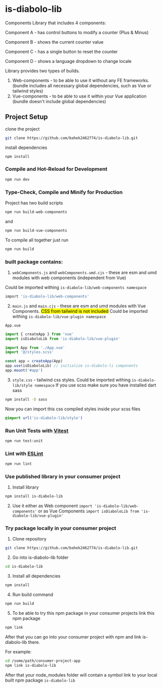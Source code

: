 # is-diabolo-lib
Components Library that includes 4 components:

Component A - has control buttons to modify a counter (Plus & Minus)

Component B - shows the current counter value

Component C - has a single button to reset the counter

Component D - shows a language dropdown to change locale

Library provides two types of builds. 
1. Web-components - to be able to use it without any FE frameworks. (bundle includes all necessary global dependencies, such as Vue or tailwind styles)
2. Vue-components - to be able to use it within your Vue application (bundle doesn't include global dependencies)

## Project Setup
clone the project
```sh
git clone https://github.com/bahek2462774/is-diabolo-lib.git
```
install dependencies
```sh
npm install
```

### Compile and Hot-Reload for Development

```sh
npm run dev
```

### Type-Check, Compile and Minify for Production
Project has two build scripts
```sh
npm run build-web-components
```
and
```sh
npm run build-vue-components
```
To compile all together just run
```sh
npm run build
```
### built package contains:
1. `webComponents.js` and `webComponents.umd.cjs` - these are esm and umd modules with web components (independent from Vue)

Could be imported withing `is-diabolo-lib/web-components namespace`
```sh
import 'is-diabolo-lib/web-components'
```

2. `main.js` and `main.cjs` - these are esm and umd modules with Vue Components. <mark>CSS from tailwind is not included</mark>
Could be imported withing `is-diabolo-lib/vue-plugin namespace`

`App.vue`
```js
import { createApp } from 'vue'
import isDiaboloLib from 'is-diabolo-lib/vue-plugin'

import App from './App.vue'
import '@/styles.scss'

const app = createApp(App)
app.use(isDiaboloLib) // initialize is-diabolo-li components
app.mount('#app')
```
3. `style.css` - tailwind css styles. Could be imported withing `is-diabolo-lib/style namespace`
If you use scss make sure you have installed dart sass

```sh
npm install -D sass
```

Now you can import this css compiled styles inside your scss files
```scss
@import url('is-diabolo-lib/style')
```



### Run Unit Tests with [Vitest](https://vitest.dev/)

```sh
npm run test:unit
```

### Lint with [ESLint](https://eslint.org/)

```sh
npm run lint
```

### Use published library in your consumer project 
1. Install library
```sh
npm install is-diabolo-lib
```
2. Use it either as Web component `import 'is-diabolo-lib/web-components'`  or as Vue Components `import isDiaboloLib from 'is-diabolo-lib/vue-plugin'`

### Try package locally in your consumer project
1. Clone repository
```sh
git clone https://github.com/bahek2462774/is-diabolo-lib.git
```
2. Go into is-diabolo-lib folder
```sh
cd is-diabolo-lib
```
3. Install all dependencies
```sh
npm install
```
4. Run build command
```sh
npm run build
```
5. To be able to try this npm package in your consumer projects link this npm package
```sh
npm link
```

After that you can go into your consumer project with npm and link is-diabolo-lib there.

For example:
```sh
cd /some/path/consumer-project-app
npm link is-diabolo-lib
```
After that your node_modules folder will contain a symbol link to your local built npm package `is-diabolo-lib`
